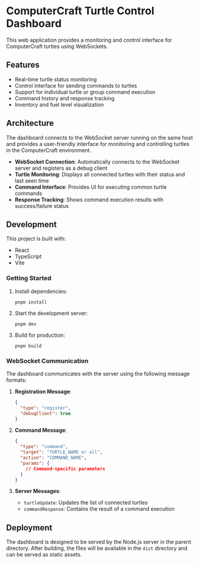 # ComputerCraft Turtle Control Dashboard

This web application provides a monitoring and control interface for ComputerCraft turtles using WebSockets.

## Features

- Real-time turtle status monitoring
- Control interface for sending commands to turtles
- Support for individual turtle or group command execution
- Command history and response tracking
- Inventory and fuel level visualization

## Architecture

The dashboard connects to the WebSocket server running on the same host and provides a user-friendly interface for monitoring and controlling turtles in the ComputerCraft environment.

- **WebSocket Connection**: Automatically connects to the WebSocket server and registers as a debug client
- **Turtle Monitoring**: Displays all connected turtles with their status and last seen time
- **Command Interface**: Provides UI for executing common turtle commands
- **Response Tracking**: Shows command execution results with success/failure status

## Development

This project is built with:

- React
- TypeScript
- Vite

### Getting Started

1. Install dependencies:
   ```
   pnpm install
   ```

2. Start the development server:
   ```
   pnpm dev
   ```

3. Build for production:
   ```
   pnpm build
   ```

### WebSocket Communication

The dashboard communicates with the server using the following message formats:

1. **Registration Message**:
   ```json
   {
     "type": "register",
     "debugClient": true
   }
   ```

2. **Command Message**:
   ```json
   {
     "type": "command",
     "target": "TURTLE_NAME or all",
     "action": "COMMAND_NAME",
     "params": {
       // Command-specific parameters
     }
   }
   ```

3. **Server Messages**:
   - `turtleUpdate`: Updates the list of connected turtles
   - `commandResponse`: Contains the result of a command execution

## Deployment

The dashboard is designed to be served by the Node.js server in the parent directory. After building, the files will be available in the `dist` directory and can be served as static assets.